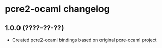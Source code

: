 # pcre2-ocaml changelog

## 1.0.0 (????-??-??)

* Created pcre2-ocaml bindings based on original pcre-ocaml project
